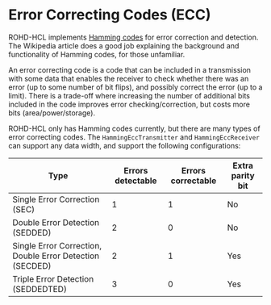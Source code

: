 # Error Correcting Codes (ECC)

ROHD-HCL implements [Hamming codes](https://en.wikipedia.org/wiki/Hamming_code) for error correction and detection. The Wikipedia article does a good job explaining the background and functionality of Hamming codes, for those unfamiliar.

An error correcting code is a code that can be included in a transmission with some data that enables the receiver to check whether there was an error (up to some number of bit flips), and possibly correct the error (up to a limit). There is a trade-off where increasing the number of additional bits included in the code improves error checking/correction, but costs more bits (area/power/storage).

ROHD-HCL only has Hamming codes currently, but there are many types of error correcting codes. The `HammingEccTransmitter` and `HammingEccReceiver` can support any data width, and support the following configurations:

| Type | Errors detectable | Errors correctable | Extra parity bit |
|------|-------------------|--------------------|------------------|
| Single Error Correction (SEC) | 1 | 1 | No |
| Double Error Detection (SEDDED) | 2 | 0 | No |
| Single Error Correction, Double Error Detection (SECDED) | 2 | 1 | Yes |
| Triple Error Detection (SEDDEDTED) | 3 | 0 | Yes |
